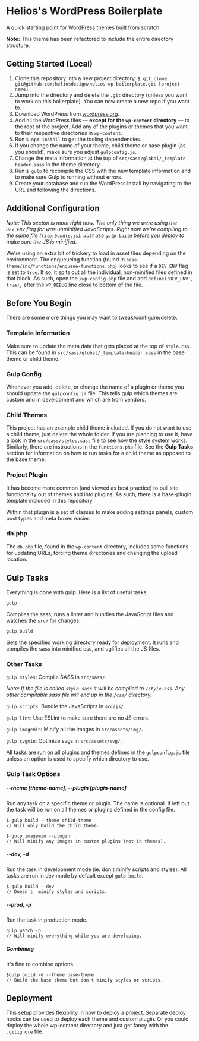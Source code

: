 # Helios's WordPress Boilerplate

A quick starting point for WordPress themes built from scratch.

**Note:** This theme has been refactored to include the entire directory structure.


## Getting Started (Local)

1. Clone this repository into a new project directory: `$ git clone git@github.com:heliosdesign/helios-wp-boilerplate.git [project-name]`
2. Jump into the directory and delete the `.git` directory (unless you want to work on this boilerplate). You can now create a new repo if you want to.
3. Download WordPress from [wordpress.org](https://wordpress.org).
4. Add all the WordPress files &mdash; **except for the `wp-content` directory** &mdash; to the root of the project. Add any of the plugins or themes that you want to their respective directories in `wp-content`.
5. Run `$ npm install` to get the tooling dependencies.
6. If you change the name of your theme, child theme or base plugin (as you should), make sure you adjust `gulpconfig.js`.
7. Change the meta information at the top of `src/sass/global/_template-header.sass` in the theme directory.
8. Run `$ gulp` to recompile the CSS with the new template information and to make sure Gulp is running without errors.
9. Create your database and run the WordPress install by navigating to the URL and following the directions.


## Additional Configuration

*Note: This secton is moot right now. The only thing we were using the `DEV_ENV` flag for was unminified JavaScripts. Right now we're compiling to the same file (`file.bundle.js`). Just use `gulp build` before you deploy to make sure the JS is minified.*

We're using an extra bit of trickery to load in asset files depending on the environment. The enqueueing function (found in `base-theme/inc/functions/enqueue-functions.php`) looks to see if a `DEV_ENV` flag is set to `true`. If so, it spits out all the individual, non-minified  files defined in that block. As such, open the `/wp-config.php` file and add `define('DEV_ENV', true);` after the `WP_DEBUG` line close to bottom of the file.


## Before You Begin

There are some more things you may want to tweak/configure/delete.

### Template Information

Make sure to update the meta data that gets placed at the top of `style.css`. This can be found in `src/sass/global/_template-header.sass` in the base theme or child theme.

### Gulp Config

Whenever you add, delete, or change the name of a plugin or theme you should update the `gulpconfig.js` file. This tells gulp which themes are custom and in development and which are from vendors.

### Child Themes

This project has an example child theme included. If you do not want to use a child theme, just delete the whole folder. If you are planning to use it, have a look in the `src/sass/styles.sass` file to see how the style system works. Similarly, there are instructions in the `functions.php` file. See the **Gulp Tasks** section for information on how to run tasks for a child theme as opposed to the base theme.

### Project Plugin

It has become more common (and viewed as best practice) to pull site functionality out of themes and into plugins. As such, there is a base-plugin template included in this repository.

Within that plugin is a set of classes to make adding settings panels, custom post types and meta boxes easier.


### db.php

The `db.php` file, found in the `wp-content` directory, includes some functions for updating URLs, forcing theme directories and changing the upload location.


## Gulp Tasks

Everything is done with gulp. Here is a list of useful tasks:


`gulp`
	
Compiles the sass, runs a linter and bundles the JavaScript files and watches the `src/` for changes.

`gulp build`
	
Gets the specified working directory ready for deployment. It runs and compiles the sass into minified css, and uglifies all the JS files.

### Other Tasks

`gulp styles`: Compile SASS in `src/sass/`. 

*Note: If the file is called `style.sass` it will be compiled to `/style.css`. Any other compilable sass file will end up in the `/css/` directory.* 

`gulp scripts`: Bundle the JavaScripts in `src/js/`.

`gulp lint`: Use ESLint to make sure there are no JS errors.

`gulp imagemin`: Minify all the images in `src/assets/img/`.

`gulp svgmin`: Optimize svgs in `src/assets/svg/`.



All tasks are run on all plugins and themes defined in the `gulpconfig.js` file unless an option is used to specify which directory to use.


### Gulp Task Options

##### --theme [theme-name], --plugin [plugin-name]

Run any task on a specific theme or plugin. The name is optional. If left out the task will be run on all themes or plugins defined in the config file.

```
$ gulp build --theme child-theme
// Will only build the child theme.

$ gulp imagemin --plugin
// Will minify any images in custom plugins (not in themes).
```

##### --dev, -d

Run the task in development mode (ie. don't minify scripts and styles). All tasks are run in dev mode by default except `gulp build`.

```
$ gulp build --dev
// Doesn't  minify styles and scripts.
```


##### --prod, -p

Run the task in production mode.

```
gulp watch -p
// Will minify everything while you are developing.
```

##### Combining

It's fine to combine options.

```
$gulp build -d --theme base-theme
// Build the base theme but don't minify styles or scripts.
```



## Deployment

This setup provides flexibility in how to deploy a project. Separate deploy hooks can be used to deploy each theme and custom plugin. Or you could deploy the whole wp-content directory and just get fancy with the `.gitignore` file.
